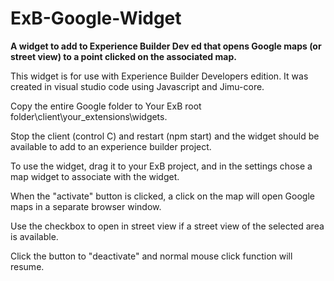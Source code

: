 # ExB-Google-Widget
<b> A widget to add to Experience Builder Dev ed that opens Google maps (or street view) to a point clicked on the associated map.</b>

This widget is for use with Experience Builder Developers edition.  It was created in visual studio code using Javascript and Jimu-core. 

Copy the entire Google folder to Your ExB root folder\client\your_extensions\widgets. 

Stop the client (control C) and restart (npm start) and the widget should be available to add to an experience builder project.

To use the widget, drag it to your ExB project, and in the settings chose a map widget to associate with the widget.

When the "activate" button is clicked, a click on the map will open Google maps in a separate browser window.  

Use the checkbox to open in street view if a street view of the selected area is available.

Click the button to "deactivate" and normal mouse click function will resume.

